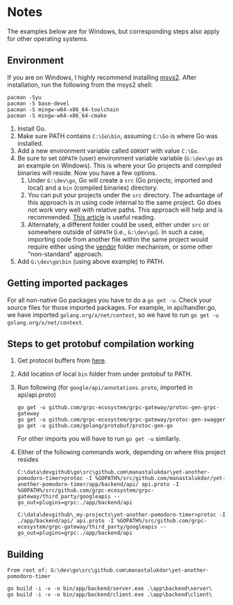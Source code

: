 # Notes

The examples below are for Windows, but corresponding steps also apply for other operating systems.

## Environment

If you are on Windows, I highly recommend installing [msys2](http://www.msys2.org/). After installation, run the following from the msys2 shell:

```plaintext
pacman -Syu
pacman -S base-devel
pacman -S mingw-w64-x86_64-toolchain
pacman -S mingw-w64-x86_64-cmake
```

1. Install Go.
2. Make sure PATH contains `C:\Go\bin`, assuming `C:\Go` is where Go was installed.
3. Add a new environment variable called `GOROOT` with value `C:\Go`.
4. Be sure to set `GOPATH` (user) environment variable variable (`G:\dev\go` as an example on Windows). This is where your Go projects and compiled binaries will reside. Now you have a few options.
   1. Under `G:\dev\go`, Go will create a `src` (Go projects; imported and local) and a `bin` (compiled binaries) directory.
   2. You can put your projects under the `src` directory. The advantage of this approach is in using code internal to the same project. Go does not work very well with relative paths. This approach will help and is recommended. [This article](https://golang.org/doc/code.html#Organization) is useful reading.
   3. Alternately, a different folder could be used, either under `src` or somewhere outside of `GOPATH` (i.e., `G:\dev\go`). In such a case, importing code from another file within the same project would require either using the [vendor](https://stackoverflow.com/a/45813698/420827) folder mechanism, or some other "non-standard" approach.
5. Add `G:\dev\go\bin` (using above example) to PATH.

## Getting imported packages

For all non-native Go packages you have to do a `go get -u`. Check your source files for those imported packages. For example, in api/handler.go, we have imported `golang.org/x/net/context`, so we have to run `go get -u golang.org/x/net/context`.

## Steps to get protobuf compilation working

1. Get protocol buffers from [here](https://github.com/google/protobuf/releases).
2. Add location of local `bin` folder from under protobuf to PATH.
3. Run following (for `google/api/annotations.proto`, imported in api/api.proto)

    ```plaintext
    go get -u github.com/grpc-ecosystem/grpc-gateway/protoc-gen-grpc-gateway
    go get -u github.com/grpc-ecosystem/grpc-gateway/protoc-gen-swagger
    go get -u github.com/golang/protobuf/protoc-gen-go
    ```

    For other imports you will have to run `go get -u` similarly.

4. Either of the following commands work, depending on where this project resides

    ```plaintext
    C:\data\devgithub\go\src\github.com\manastalukdar\yet-another-pomodoro-timer>protoc -I %GOPATH%/src/github.com/manastalukdar/yet-another-pomodoro-timer/app/backend/api/ api.proto -I %GOPATH%/src/github.com/grpc-ecosystem/grpc-gateway/third_party/googleapis --go_out=plugins=grpc:./app/backend/api
    ```

    ```plaintext
    C:\data\devgithub\_my-projects\yet-another-pomodoro-timer>protoc -I ./app/backend/api/ api.proto -I %GOPATH%/src/github.com/grpc-ecosystem/grpc-gateway/third_party/googleapis --go_out=plugins=grpc:./app/backend/api
    ```

## Building

```plaintext
From root of: G:\dev\go\src\github.com\manastalukdar\yet-another-pomodoro-timer

go build -i -v -o bin/app/backend/server.exe .\app\backend\server\
go build -i -v -o bin/app/backend/client.exe .\app\backend\client\
```

